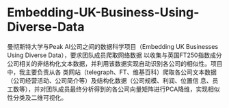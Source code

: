 # Embedding-UK-Business-Using-Diverse-Data
曼彻斯特大学与Peak AI公司之间的数据科学项目（Embedding UK Businesses Using Diverse Data），要求团队成员爬取网络数据 以收集与英国FT250指数成分公司相关的非结构化文本数据，并利用该数据实现自动识别各公司的相似性。项目中，我主要负责从各 类网站（telegraph、FT、维基百科）爬取各公司文本数据（公司经营活动、公司简介等）及结构化数据（公司规模、利润、位置信 息、员工数等），并对团队成员最终分析得到的各公司向量矩阵进行PCA降维，实现相似性分类及二维可视化。
